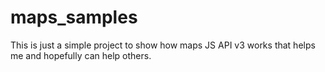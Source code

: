 maps_samples
============

This is just a simple project to show how maps JS API v3 works that helps me and hopefully can help others.
